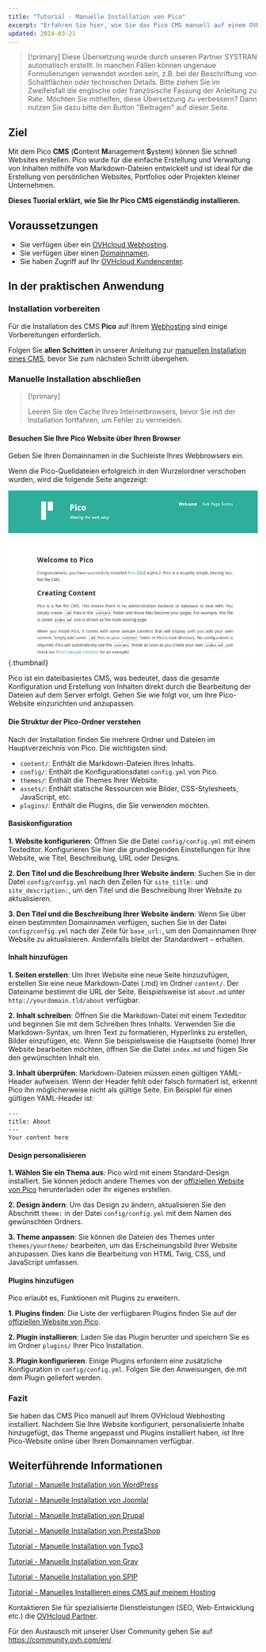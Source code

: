 ```yaml
---
title: "Tutorial - Manuelle Installation von Pico"
excerpt: "Erfahren Sie hier, wie Sie das Pico CMS manuell auf einem OVHcloud Webhosting installieren"
updated: 2024-03-21
---
```


> [!primary]
> Diese Übersetzung wurde durch unseren Partner SYSTRAN automatisch erstellt. In manchen Fällen können ungenaue Formulierungen verwendet worden sein, z.B. bei der Beschriftung von Schaltflächen oder technischen Details. Bitte ziehen Sie im Zweifelsfall die englische oder französische Fassung der Anleitung zu Rate. Möchten Sie mithelfen, diese Übersetzung zu verbessern? Dann nutzen Sie dazu bitte den Button "Beitragen" auf dieser Seite.
>

## Ziel

Mit dem Pico **CMS** (**C**ontent **M**anagement **S**ystem) können Sie schnell Websites erstellen. Pico wurde für die einfache Erstellung und Verwaltung von Inhalten mithilfe von Markdown-Dateien entwickelt und ist ideal für die Erstellung von persönlichen Websites, Portfolios oder Projekten kleiner Unternehmen.

**Dieses Tuorial erklärt, wie Sie Ihr Pico CMS eigenständig installieren.**

## Voraussetzungen

- Sie verfügen über ein [OVHcloud Webhosting](https://www.ovhcloud.com/de/web-hosting/).
- Sie verfügen über einen [Domainnamen](https://www.ovhcloud.com/de/domains/).
- Sie haben Zugriff auf Ihr [OVHcloud Kundencenter](https://www.ovh.com/auth/?action=gotomanager&from=https://www.ovh.de/&ovhSubsidiary=de).

## In der praktischen Anwendung

### Installation vorbereiten

Für die Installation des CMS **Pico** auf Ihrem [Webhosting](https://www.ovhcloud.com/de/web-hosting/) sind einige Vorbereitungen erforderlich.

Folgen Sie **allen Schritten** in unserer Anleitung zur [manuellen Installation eines CMS](/pages/web_cloud/web_hosting/cms_manual_installation), bevor Sie zum nächsten Schritt übergehen.

### Manuelle Installation abschließen

> [!primary]
>
> Leeren Sie den Cache Ihres Internetbrowsers, bevor Sie mit der Installation fortfahren, um Fehler zu vermeiden.
>

#### Besuchen Sie Ihre Pico Website über Ihren Browser

Geben Sie Ihren Domainnamen in die Suchleiste Ihres Webbrowsers ein.

Wenn die Pico-Quelldateien erfolgreich in den Wurzelordner verschoben wurden, wird die folgende Seite angezeigt:

![Pico installation](images/welcome_page.png){.thumbnail}

Pico ist ein dateibasiertes CMS, was bedeutet, dass die gesamte Konfiguration und Erstellung von Inhalten direkt durch die Bearbeitung der Dateien auf dem Server erfolgt. Gehen Sie wie folgt vor, um Ihre Pico-Website einzurichten und anzupassen.

#### Die Struktur der Pico-Ordner verstehen

Nach der Installation finden Sie mehrere Ordner und Dateien im Hauptverzeichnis von Pico. Die wichtigsten sind:

- `content/`: Enthält die Markdown-Dateien Ihres Inhalts.
- `config/`: Enthält die Konfigurationsdatei `config.yml` von Pico.
- `themes/`: Enthält die Themes Ihrer Website.
- `assets/`: Enthält statische Ressourcen wie Bilder, CSS-Stylesheets, JavaScript, etc.
- `plugins/`: Enthält die Plugins, die Sie verwenden möchten.

#### Basiskonfiguration

**1. Website konfigurieren**: Öffnen Sie die Datei `config/config.yml` mit einem Texteditor. Konfigurieren Sie hier die grundlegenden Einstellungen für Ihre Website, wie Titel, Beschreibung, URL oder Designs.

**2. Den Titel und die Beschreibung Ihrer Website ändern**: Suchen Sie in der Datei `config/config.yml` nach den Zeilen für `site_title:` und `site_description:`, um den Titel und die Beschreibung Ihrer Website zu aktualisieren.

**3. Den Titel und die Beschreibung Ihrer Website ändern**: Wenn Sie über einen bestimmten Domainnamen verfügen, suchen Sie in der Datei `config/config.yml` nach der Zeile für `base_url:`, um den Domainnamen Ihrer Website zu aktualisieren. Andernfalls bleibt der Standardwert `~` erhalten.

#### Inhalt hinzufügen

**1. Seiten erstellen**: Um Ihrer Website eine neue Seite hinzuzufügen, erstellen Sie eine neue Markdown-Datei (.md) im Ordner `content/`. Der Dateiname bestimmt die URL der Seite. Beispielsweise ist `about.md` unter `http://yourdomain.tld/about` verfügbar.

**2. Inhalt schreiben**: Öffnen Sie die Markdown-Datei mit einem Texteditor und beginnen Sie mit dem Schreiben Ihres Inhalts. Verwenden Sie die Markdown-Syntax, um Ihren Text zu formatieren, Hyperlinks zu erstellen, Bilder einzufügen, etc. Wenn Sie beispielsweise die Hauptseite (home) Ihrer Website bearbeiten möchten, öffnen Sie die Datei `index.md` und fügen Sie den gewünschten Inhalt ein.

**3. Inhalt überprüfen**: Markdown-Dateien müssen einen gültigen YAML-Header aufweisen. Wenn der Header fehlt oder falsch formatiert ist, erkennt Pico ihn möglicherweise nicht als gültige Seite. Ein Beispiel für einen gültigen YAML-Header ist:

```console
---
title: About
---
Your content here
```

#### Design personalisieren

**1. Wählen Sie ein Thema aus**: Pico wird mit einem Standard-Design installiert. Sie können jedoch andere Themes von der [offiziellen Website von Pico](https://picocms.org/themes/) herunterladen oder Ihr eigenes erstellen.

**2. Design ändern**: Um das Design zu ändern, aktualisieren Sie den Abschnitt `theme:` in der Datei `config/config.yml` mit dem Namen des gewünschten Ordners.

**3. Theme anpassen**: Sie können die Dateien des Themes unter `themes/yourtheme/` bearbeiten, um das Erscheinungsbild Ihrer Website anzupassen. Dies kann die Bearbeitung von HTML Twig, CSS, und JavaScript umfassen.

#### Plugins hinzufügen

Pico erlaubt es, Funktionen mit Plugins zu erweitern.

**1. Plugins finden**: Die Liste der verfügbaren Plugins finden Sie auf der [offiziellen Website von Pico](https://picocms.org/plugins/).

**2. Plugin installieren**: Laden Sie das Plugin herunter und speichern Sie es im Ordner `plugins/` Ihrer Pico Installation.

**3. Plugin konfigurieren**: Einige Plugins erfordern eine zusätzliche Konfiguration in `config/config.yml`. Folgen Sie den Anweisungen, die mit dem Plugin geliefert werden.

### Fazit

Sie haben das CMS Pico manuell auf Ihrem OVHcloud Webhosting installiert. Nachdem Sie Ihre Website konfiguriert, personalisierte Inhalte hinzugefügt, das Theme angepasst und Plugins installiert haben, ist Ihre Pico-Website online über Ihren Domainnamen verfügbar.

## Weiterführende Informationen <a name="go-further"></a>

[Tutorial - Manuelle Installation von WordPress](/pages/web_cloud/web_hosting/cms_manual_installation_wordpress)

[Tutorial - Manuelle Installation von Joomla!](/pages/web_cloud/web_hosting/cms_manual_installation_joomla)

[Tutorial - Manuelle Installation von Drupal](/pages/web_cloud/web_hosting/cms_manual_installation_drupal)

[Tutorial - Manuelle Installation von PrestaShop](/pages/web_cloud/web_hosting/cms_manual_installation_prestashop)

[Tutorial - Manuelle Installation von Typo3](/pages/web_cloud/web_hosting/cms_manual_installation_typo3)

[Tutorial - Manuelle Installation von Grav](/pages/web_cloud/web_hosting/cms_manual_installation_grav)

[Tutorial - Manuelle Installation von SPIP](/pages/web_cloud/web_hosting/cms_manual_installation_spip)

[Tutorial - Manuelles Installieren eines CMS auf meinem Hosting](/pages/web_cloud/web_hosting/cms_manual_installation)
 
Kontaktieren Sie für spezialisierte Dienstleistungen (SEO, Web-Entwicklung etc.) die [OVHcloud Partner](https://partner.ovhcloud.com/de/directory/).
 
Für den Austausch mit unserer User Community gehen Sie auf <https://community.ovh.com/en/>.
